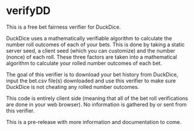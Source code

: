 # verifyDD

This is a free bet fairness verifier for DuckDice.

DuckDice uses a mathematically verifiable algorithm to calculate the number roll outcomes of each of your bets.  This is done by taking a static server seed, a client seed (which you can customize) and the number (nonce) of each roll.  These three factors are taken into a mathematical algorithm to calculate your rolled number outcomes of each bet.

The goal of this verifier is to download your bet history from DuckDice, input the bet.csv file(s) downloaded and use this verifier to make sure DuckDice is not cheating any rolled number outcomes.

This code is entirely client side (meaning that all of the bet roll verifications are done in your web browser).  No information is gathered by or sent from this verifier.

This is a pre-release with more information and documentation to come.
